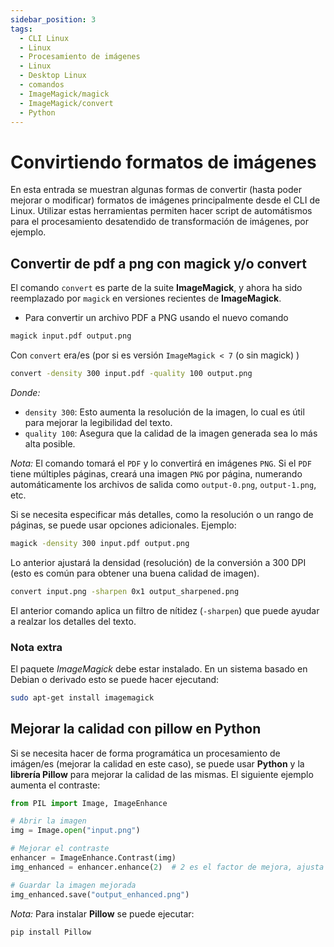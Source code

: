 ```yaml
---
sidebar_position: 3
tags:
  - CLI Linux
  - Linux
  - Procesamiento de imágenes
  - Linux
  - Desktop Linux
  - comandos
  - ImageMagick/magick
  - ImageMagick/convert
  - Python
---
```


# Convirtiendo formatos de imágenes

<!-- desde el CLI de Linux -->

En esta entrada se muestran algunas formas de convertir (hasta poder mejorar o modificar) formatos de imágenes principalmente desde el CLI de Linux. Utilizar estas herramientas permiten hacer script de automátismos para el procesamiento desatendido de transformación de imágenes, por ejemplo. 

## Convertir de pdf a png con magick y/o convert

El comando `convert` es parte de la suite **ImageMagick**, y ahora ha sido reemplazado por `magick` en versiones recientes de **ImageMagick**.


- Para convertir un archivo PDF a PNG usando el nuevo comando

```bash
magick input.pdf output.png
```

Con `convert` era/es (por si es versión `ImageMagick < 7` (o sin magick) )
```bash
convert -density 300 input.pdf -quality 100 output.png
```

_Donde:_

- `density 300`: Esto aumenta la resolución de la imagen, lo cual es útil para mejorar la legibilidad del texto.
- `quality 100`: Asegura que la calidad de la imagen generada sea lo más alta posible.

_Nota:_ El comando tomará el `PDF` y lo convertirá en imágenes `PNG`. Si el `PDF` tiene múltiples páginas, creará una imagen `PNG` por página, numerando automáticamente los archivos de salida como `output-0.png`, `output-1.png`, etc.

Si se necesita especificar más detalles, como la resolución o un rango de páginas, se puede usar opciones adicionales. Ejemplo:

```bash
magick -density 300 input.pdf output.png
```

Lo anterior ajustará la densidad (resolución) de la conversión a 300 DPI (esto es común para obtener una buena calidad de imagen).

```bash
convert input.png -sharpen 0x1 output_sharpened.png
```

El anterior comando aplica un filtro de nítidez (`-sharpen`) que puede ayudar a realzar los detalles del texto.

### Nota extra

El paquete _ImageMagick_ debe estar instalado. En un sistema basado en Debian o derivado esto se puede hacer ejecutand:

```bash
sudo apt-get install imagemagick
```

## Mejorar la calidad con pillow en Python 

Si se necesita hacer de forma programática un procesamiento de imágen/es (mejorar la calidad en este caso), se puede usar **Python** y la **librería Pillow** para mejorar la calidad de las mismas. El siguiente ejemplo aumenta el contraste:

```Python
from PIL import Image, ImageEnhance

# Abrir la imagen
img = Image.open("input.png")

# Mejorar el contraste
enhancer = ImageEnhance.Contrast(img)
img_enhanced = enhancer.enhance(2)  # 2 es el factor de mejora, ajusta según necesidad

# Guardar la imagen mejorada
img_enhanced.save("output_enhanced.png")
```

_Nota:_ Para instalar **Pillow** se puede ejecutar:

```bash
pip install Pillow
```

